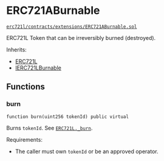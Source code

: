 # ERC721ABurnable

[`erc721l/contracts/extensions/ERC721ABurnable.sol`](https://github.com/chiru-labs/ERC721L/blob/main/contracts/extensions/ERC721ABurnable.sol)

ERC721L Token that can be irreversibly burned (destroyed).

Inherits:

- [ERC721L](erc721l.md)
- [IERC721LBurnable](interfaces.md#IERC721Lburnable) 

## Functions

### burn

```solidity
function burn(uint256 tokenId) public virtual
```

Burns `tokenId`. See [`ERC721L._burn`](erc721l.md#_burn).

Requirements:

- The caller must own `tokenId` or be an approved operator.

